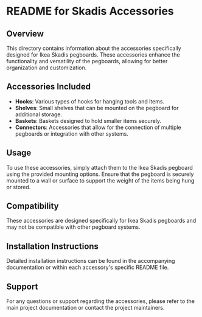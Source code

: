 # README for Skadis Accessories

## Overview

This directory contains information about the accessories specifically designed for Ikea Skadis pegboards. These accessories enhance the functionality and versatility of the pegboards, allowing for better organization and customization.

## Accessories Included

- **Hooks**: Various types of hooks for hanging tools and items.
- **Shelves**: Small shelves that can be mounted on the pegboard for additional storage.
- **Baskets**: Baskets designed to hold smaller items securely.
- **Connectors**: Accessories that allow for the connection of multiple pegboards or integration with other systems.

## Usage

To use these accessories, simply attach them to the Ikea Skadis pegboard using the provided mounting options. Ensure that the pegboard is securely mounted to a wall or surface to support the weight of the items being hung or stored.

## Compatibility

These accessories are designed specifically for Ikea Skadis pegboards and may not be compatible with other pegboard systems.

## Installation Instructions

Detailed installation instructions can be found in the accompanying documentation or within each accessory's specific README file.

## Support

For any questions or support regarding the accessories, please refer to the main project documentation or contact the project maintainers.
